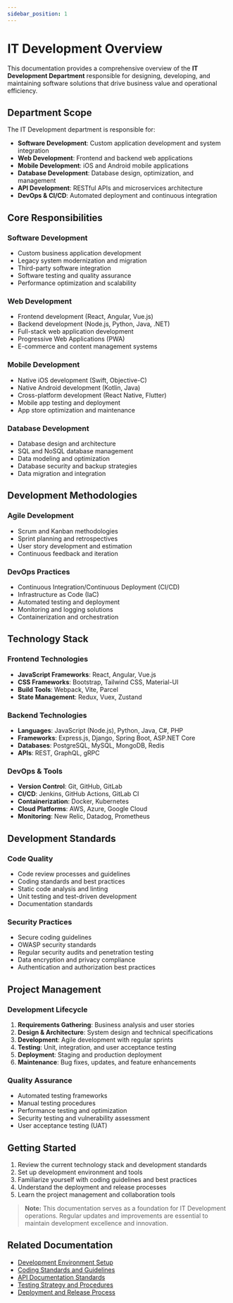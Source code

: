 ```yaml
---
sidebar_position: 1
---
```


# IT Development Overview

This documentation provides a comprehensive overview of the **IT Development Department** responsible for designing, developing, and maintaining software solutions that drive business value and operational efficiency.

## Department Scope

The IT Development department is responsible for:

- **Software Development**: Custom application development and system integration
- **Web Development**: Frontend and backend web applications
- **Mobile Development**: iOS and Android mobile applications
- **Database Development**: Database design, optimization, and management
- **API Development**: RESTful APIs and microservices architecture
- **DevOps & CI/CD**: Automated deployment and continuous integration

## Core Responsibilities

### Software Development
- Custom business application development
- Legacy system modernization and migration
- Third-party software integration
- Software testing and quality assurance
- Performance optimization and scalability

### Web Development
- Frontend development (React, Angular, Vue.js)
- Backend development (Node.js, Python, Java, .NET)
- Full-stack web application development
- Progressive Web Applications (PWA)
- E-commerce and content management systems

### Mobile Development
- Native iOS development (Swift, Objective-C)
- Native Android development (Kotlin, Java)
- Cross-platform development (React Native, Flutter)
- Mobile app testing and deployment
- App store optimization and maintenance

### Database Development
- Database design and architecture
- SQL and NoSQL database management
- Data modeling and optimization
- Database security and backup strategies
- Data migration and integration

## Development Methodologies

### Agile Development
- Scrum and Kanban methodologies
- Sprint planning and retrospectives
- User story development and estimation
- Continuous feedback and iteration

### DevOps Practices
- Continuous Integration/Continuous Deployment (CI/CD)
- Infrastructure as Code (IaC)
- Automated testing and deployment
- Monitoring and logging solutions
- Containerization and orchestration

## Technology Stack

### Frontend Technologies
- **JavaScript Frameworks**: React, Angular, Vue.js
- **CSS Frameworks**: Bootstrap, Tailwind CSS, Material-UI
- **Build Tools**: Webpack, Vite, Parcel
- **State Management**: Redux, Vuex, Zustand

### Backend Technologies
- **Languages**: JavaScript (Node.js), Python, Java, C#, PHP
- **Frameworks**: Express.js, Django, Spring Boot, ASP.NET Core
- **Databases**: PostgreSQL, MySQL, MongoDB, Redis
- **APIs**: REST, GraphQL, gRPC

### DevOps & Tools
- **Version Control**: Git, GitHub, GitLab
- **CI/CD**: Jenkins, GitHub Actions, GitLab CI
- **Containerization**: Docker, Kubernetes
- **Cloud Platforms**: AWS, Azure, Google Cloud
- **Monitoring**: New Relic, Datadog, Prometheus

## Development Standards

### Code Quality
- Code review processes and guidelines
- Coding standards and best practices
- Static code analysis and linting
- Unit testing and test-driven development
- Documentation standards

### Security Practices
- Secure coding guidelines
- OWASP security standards
- Regular security audits and penetration testing
- Data encryption and privacy compliance
- Authentication and authorization best practices

## Project Management

### Development Lifecycle
1. **Requirements Gathering**: Business analysis and user stories
2. **Design & Architecture**: System design and technical specifications
3. **Development**: Agile development with regular sprints
4. **Testing**: Unit, integration, and user acceptance testing
5. **Deployment**: Staging and production deployment
6. **Maintenance**: Bug fixes, updates, and feature enhancements

### Quality Assurance
- Automated testing frameworks
- Manual testing procedures
- Performance testing and optimization
- Security testing and vulnerability assessment
- User acceptance testing (UAT)

## Getting Started

1. Review the current technology stack and development standards
2. Set up development environment and tools
3. Familiarize yourself with coding guidelines and best practices
4. Understand the deployment and release processes
5. Learn the project management and collaboration tools

> **Note:** This documentation serves as a foundation for IT Development operations. Regular updates and improvements are essential to maintain development excellence and innovation.

## Related Documentation

- [Development Environment Setup](./dev-environment.md)
- [Coding Standards and Guidelines](./coding-standards.md)
- [API Documentation Standards](./api-docs.md)
- [Testing Strategy and Procedures](./testing-strategy.md)
- [Deployment and Release Process](./deployment-process.md)